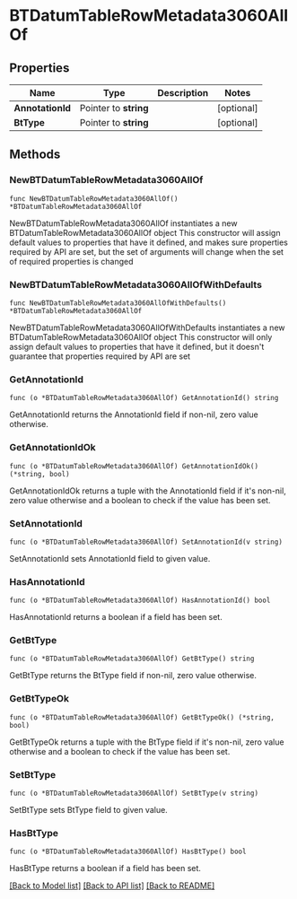 # BTDatumTableRowMetadata3060AllOf

## Properties

Name | Type | Description | Notes
------------ | ------------- | ------------- | -------------
**AnnotationId** | Pointer to **string** |  | [optional] 
**BtType** | Pointer to **string** |  | [optional] 

## Methods

### NewBTDatumTableRowMetadata3060AllOf

`func NewBTDatumTableRowMetadata3060AllOf() *BTDatumTableRowMetadata3060AllOf`

NewBTDatumTableRowMetadata3060AllOf instantiates a new BTDatumTableRowMetadata3060AllOf object
This constructor will assign default values to properties that have it defined,
and makes sure properties required by API are set, but the set of arguments
will change when the set of required properties is changed

### NewBTDatumTableRowMetadata3060AllOfWithDefaults

`func NewBTDatumTableRowMetadata3060AllOfWithDefaults() *BTDatumTableRowMetadata3060AllOf`

NewBTDatumTableRowMetadata3060AllOfWithDefaults instantiates a new BTDatumTableRowMetadata3060AllOf object
This constructor will only assign default values to properties that have it defined,
but it doesn't guarantee that properties required by API are set

### GetAnnotationId

`func (o *BTDatumTableRowMetadata3060AllOf) GetAnnotationId() string`

GetAnnotationId returns the AnnotationId field if non-nil, zero value otherwise.

### GetAnnotationIdOk

`func (o *BTDatumTableRowMetadata3060AllOf) GetAnnotationIdOk() (*string, bool)`

GetAnnotationIdOk returns a tuple with the AnnotationId field if it's non-nil, zero value otherwise
and a boolean to check if the value has been set.

### SetAnnotationId

`func (o *BTDatumTableRowMetadata3060AllOf) SetAnnotationId(v string)`

SetAnnotationId sets AnnotationId field to given value.

### HasAnnotationId

`func (o *BTDatumTableRowMetadata3060AllOf) HasAnnotationId() bool`

HasAnnotationId returns a boolean if a field has been set.

### GetBtType

`func (o *BTDatumTableRowMetadata3060AllOf) GetBtType() string`

GetBtType returns the BtType field if non-nil, zero value otherwise.

### GetBtTypeOk

`func (o *BTDatumTableRowMetadata3060AllOf) GetBtTypeOk() (*string, bool)`

GetBtTypeOk returns a tuple with the BtType field if it's non-nil, zero value otherwise
and a boolean to check if the value has been set.

### SetBtType

`func (o *BTDatumTableRowMetadata3060AllOf) SetBtType(v string)`

SetBtType sets BtType field to given value.

### HasBtType

`func (o *BTDatumTableRowMetadata3060AllOf) HasBtType() bool`

HasBtType returns a boolean if a field has been set.


[[Back to Model list]](../README.md#documentation-for-models) [[Back to API list]](../README.md#documentation-for-api-endpoints) [[Back to README]](../README.md)


